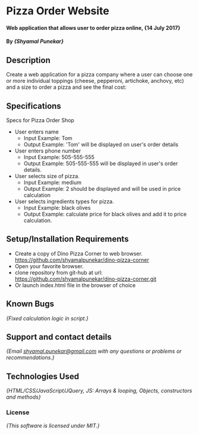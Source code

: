 # Pizza Order Website

#### Web application that allows user to order pizza online, {14 July 2017}

#### By _**{Shyamal Punekar}**_

## Description
Create a web application for a pizza company where a user can choose one or more individual toppings (cheese, pepperoni, artichoke, anchovy, etc) and a size to order a pizza and see the final cost:


## Specifications
Specs for Pizza Order Shop

* User enters name
  * Input Example: Tom
  * Output Example: 'Tom' will be displayed on user's order details
* User enters phone number
  * Input Example: 505-555-555
  * Output Example: 505-555-555 will be displayed in user's order details.
* User selects size of pizza.
  * Input Example: medium
  * Output Example: 2 should be displayed and will be used in price calculation
* User selects ingredients types for pizza.
  * Input Example: black olives
  * Output Example: calculate price for black olives and add it to price calculation.


## Setup/Installation Requirements

* Create a copy of Dino Pizza Corner to web browser.
  https://github.com/shyamalpunekar/dino-pizza-corner
* Open your favorite browser.
* clone repository from git-hub at url: https://github.com/shyamalpunekar/dino-pizza-corner.git
* Or launch index.html file in the browser of choice


## Known Bugs

_{Fixed calculation logic in script.}_

## Support and contact details

_{Email shyamal.punekar@gmail.com with any questions or problems or recommendations.}_

## Technologies Used

_{HTML/CSS/JavaScript/JQuery, JS: Arrays & looping, Objects, constructors and methods}_

### License

*{This software is licensed under MIT.}*
